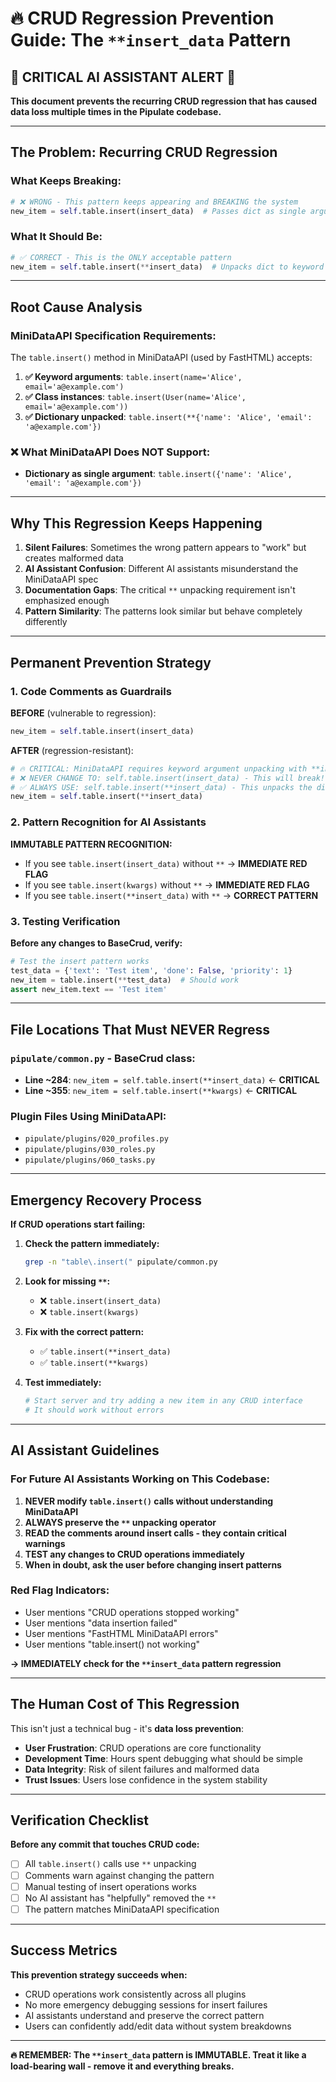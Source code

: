 # 🔥 CRUD Regression Prevention Guide: The `**insert_data` Pattern

## 🚨 CRITICAL AI ASSISTANT ALERT 🚨

**This document prevents the recurring CRUD regression that has caused data loss multiple times in the Pipulate codebase.**

---

## **The Problem: Recurring CRUD Regression**

### **What Keeps Breaking:**
```python
# ❌ WRONG - This pattern keeps appearing and BREAKING the system
new_item = self.table.insert(insert_data)  # Passes dict as single argument
```

### **What It Should Be:**
```python
# ✅ CORRECT - This is the ONLY acceptable pattern
new_item = self.table.insert(**insert_data)  # Unpacks dict to keyword arguments
```

---

## **Root Cause Analysis**

### **MiniDataAPI Specification Requirements:**
The `table.insert()` method in MiniDataAPI (used by FastHTML) accepts:

1. **✅ Keyword arguments**: `table.insert(name='Alice', email='a@example.com')`
2. **✅ Class instances**: `table.insert(User(name='Alice', email='a@example.com'))`  
3. **✅ Dictionary unpacked**: `table.insert(**{'name': 'Alice', 'email': 'a@example.com'})`

### **❌ What MiniDataAPI Does NOT Support:**
- **Dictionary as single argument**: `table.insert({'name': 'Alice', 'email': 'a@example.com'})`

---

## **Why This Regression Keeps Happening**

1. **Silent Failures**: Sometimes the wrong pattern appears to "work" but creates malformed data
2. **AI Assistant Confusion**: Different AI assistants misunderstand the MiniDataAPI spec
3. **Documentation Gaps**: The critical `**` unpacking requirement isn't emphasized enough
4. **Pattern Similarity**: The patterns look similar but behave completely differently

---

## **Permanent Prevention Strategy**

### **1. Code Comments as Guardrails**

**BEFORE** (vulnerable to regression):
```python
new_item = self.table.insert(insert_data)
```

**AFTER** (regression-resistant):
```python
# 🔥 CRITICAL: MiniDataAPI requires keyword argument unpacking with **insert_data
# ❌ NEVER CHANGE TO: self.table.insert(insert_data) - This will break!
# ✅ ALWAYS USE: self.table.insert(**insert_data) - This unpacks the dict
new_item = self.table.insert(**insert_data)
```

### **2. Pattern Recognition for AI Assistants**

**IMMUTABLE PATTERN RECOGNITION:**
- If you see `table.insert(insert_data)` without `**` → **IMMEDIATE RED FLAG**
- If you see `table.insert(kwargs)` without `**` → **IMMEDIATE RED FLAG** 
- If you see `table.insert(**insert_data)` with `**` → **CORRECT PATTERN**

### **3. Testing Verification**

**Before any changes to BaseCrud, verify:**
```python
# Test the insert pattern works
test_data = {'text': 'Test item', 'done': False, 'priority': 1}
new_item = table.insert(**test_data)  # Should work
assert new_item.text == 'Test item'
```

---

## **File Locations That Must NEVER Regress**

### **`pipulate/common.py` - BaseCrud class:**
- **Line ~284**: `new_item = self.table.insert(**insert_data)` ← **CRITICAL**
- **Line ~355**: `new_item = self.table.insert(**kwargs)` ← **CRITICAL**

### **Plugin Files Using MiniDataAPI:**
- `pipulate/plugins/020_profiles.py`
- `pipulate/plugins/030_roles.py` 
- `pipulate/plugins/060_tasks.py`

---

## **Emergency Recovery Process**

**If CRUD operations start failing:**

1. **Check the pattern immediately:**
   ```bash
   grep -n "table\.insert(" pipulate/common.py
   ```

2. **Look for missing `**`:**
   - ❌ `table.insert(insert_data)` 
   - ❌ `table.insert(kwargs)`

3. **Fix with the correct pattern:**
   - ✅ `table.insert(**insert_data)`
   - ✅ `table.insert(**kwargs)`

4. **Test immediately:**
   ```bash
   # Start server and try adding a new item in any CRUD interface
   # It should work without errors
   ```

---

## **AI Assistant Guidelines**

### **For Future AI Assistants Working on This Codebase:**

1. **NEVER modify `table.insert()` calls without understanding MiniDataAPI**
2. **ALWAYS preserve the `**` unpacking operator**
3. **READ the comments around insert calls - they contain critical warnings**
4. **TEST any changes to CRUD operations immediately**
5. **When in doubt, ask the user before changing insert patterns**

### **Red Flag Indicators:**
- User mentions "CRUD operations stopped working"
- User mentions "data insertion failed"
- User mentions "FastHTML MiniDataAPI errors"
- User mentions "table.insert() not working"

**→ IMMEDIATELY check for the `**insert_data` pattern regression**

---

## **The Human Cost of This Regression**

This isn't just a technical bug - it's **data loss prevention**:

- **User Frustration**: CRUD operations are core functionality
- **Development Time**: Hours spent debugging what should be simple
- **Data Integrity**: Risk of silent failures and malformed data
- **Trust Issues**: Users lose confidence in the system stability

---

## **Verification Checklist**

**Before any commit that touches CRUD code:**

- [ ] All `table.insert()` calls use `**` unpacking
- [ ] Comments warn against changing the pattern  
- [ ] Manual testing of insert operations works
- [ ] No AI assistant has "helpfully" removed the `**`
- [ ] The pattern matches MiniDataAPI specification

---

## **Success Metrics**

**This prevention strategy succeeds when:**
- CRUD operations work consistently across all plugins
- No more emergency debugging sessions for insert failures
- AI assistants understand and preserve the correct pattern
- Users can confidently add/edit data without system breakdowns

---

**🔥 REMEMBER: The `**insert_data` pattern is IMMUTABLE. Treat it like a load-bearing wall - remove it and everything breaks.** 